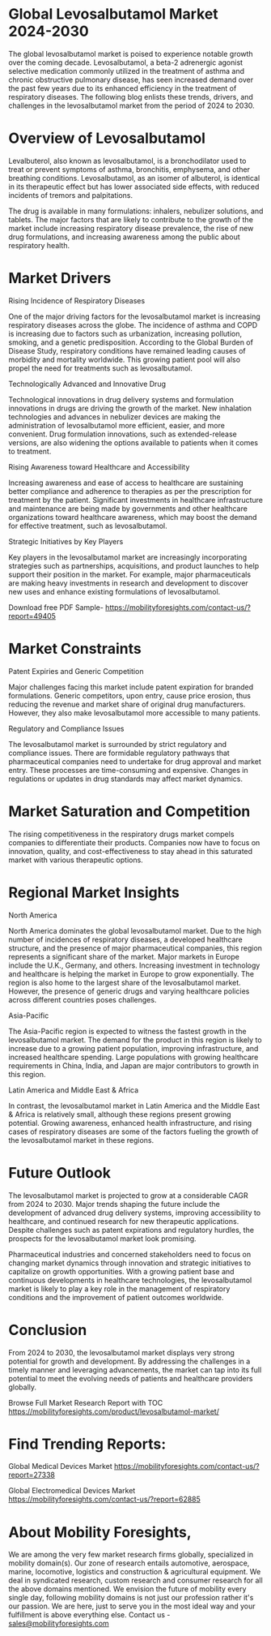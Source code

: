 # Global Levosalbutamol Market 2024-2030

The global levosalbutamol market is poised to experience notable growth over the coming decade. Levosalbutamol, a beta-2 adrenergic agonist selective medication commonly utilized in the treatment of asthma and chronic obstructive pulmonary disease, has seen increased demand over the past few years due to its enhanced efficiency in the treatment of respiratory diseases. The following blog enlists these trends, drivers, and challenges in the levosalbutamol market from the period of 2024 to 2030.

# Overview of Levosalbutamol

Levalbuterol, also known as levosalbutamol, is a bronchodilator used to treat or prevent symptoms of asthma, bronchitis, emphysema, and other breathing conditions. Levosalbutamol, as an isomer of albuterol, is identical in its therapeutic effect but has lower associated side effects, with reduced incidents of tremors and palpitations.

The drug is available in many formulations: inhalers, nebulizer solutions, and tablets. The major factors that are likely to contribute to the growth of the market include increasing respiratory disease prevalence, the rise of new drug formulations, and increasing awareness among the public about respiratory health.

# Market Drivers

Rising Incidence of Respiratory Diseases

One of the major driving factors for the levosalbutamol market is increasing respiratory diseases across the globe. The incidence of asthma and COPD is increasing due to factors such as urbanization, increasing pollution, smoking, and a genetic predisposition. According to the Global Burden of Disease Study, respiratory conditions have remained leading causes of morbidity and mortality worldwide. This growing patient pool will also propel the need for treatments such as levosalbutamol.

Technologically Advanced and Innovative Drug

Technological innovations in drug delivery systems and formulation innovations in drugs are driving the growth of the market. New inhalation technologies and advances in nebulizer devices are making the administration of levosalbutamol more efficient, easier, and more convenient. Drug formulation innovations, such as extended-release versions, are also widening the options available to patients when it comes to treatment.

Rising Awareness toward Healthcare and Accessibility

Increasing awareness and ease of access to healthcare are sustaining better compliance and adherence to therapies as per the prescription for treatment by the patient. Significant investments in healthcare infrastructure and maintenance are being made by governments and other healthcare organizations toward healthcare awareness, which may boost the demand for effective treatment, such as levosalbutamol.

Strategic Initiatives by Key Players

Key players in the levosalbutamol market are increasingly incorporating strategies such as partnerships, acquisitions, and product launches to help support their position in the market. For example, major pharmaceuticals are making heavy investments in research and development to discover new uses and enhance existing formulations of levosalbutamol.

Download free PDF Sample- https://mobilityforesights.com/contact-us/?report=49405

# Market Constraints

Patent Expiries and Generic Competition

Major challenges facing this market include patent expiration for branded formulations. Generic competitors, upon entry, cause price erosion, thus reducing the revenue and market share of original drug manufacturers. However, they also make levosalbutamol more accessible to many patients.

Regulatory and Compliance Issues

The levosalbutamol market is surrounded by strict regulatory and compliance issues. There are formidable regulatory pathways that pharmaceutical companies need to undertake for drug approval and market entry. These processes are time-consuming and expensive. Changes in regulations or updates in drug standards may affect market dynamics.

# Market Saturation and Competition

The rising competitiveness in the respiratory drugs market compels companies to differentiate their products. Companies now have to focus on innovation, quality, and cost-effectiveness to stay ahead in this saturated market with various therapeutic options.

# Regional Market Insights

North America

North America dominates the global levosalbutamol market. Due to the high number of incidences of respiratory diseases, a developed healthcare structure, and the presence of major pharmaceutical companies, this region represents a significant share of the market. Major markets in Europe include the U.K., Germany, and others. Increasing investment in technology and healthcare is helping the market in Europe to grow exponentially. The region is also home to the largest share of the levosalbutamol market. However, the presence of generic drugs and varying healthcare policies across different countries poses challenges.

Asia-Pacific

The Asia-Pacific region is expected to witness the fastest growth in the levosalbutamol market. The demand for the product in this region is likely to increase due to a growing patient population, improving infrastructure, and increased healthcare spending. Large populations with growing healthcare requirements in China, India, and Japan are major contributors to growth in this region.

Latin America and Middle East & Africa

In contrast, the levosalbutamol market in Latin America and the Middle East & Africa is relatively small, although these regions present growing potential. Growing awareness, enhanced health infrastructure, and rising cases of respiratory diseases are some of the factors fueling the growth of the levosalbutamol market in these regions.

# Future Outlook

The levosalbutamol market is projected to grow at a considerable CAGR from 2024 to 2030. Major trends shaping the future include the development of advanced drug delivery systems, improving accessibility to healthcare, and continued research for new therapeutic applications. Despite challenges such as patent expirations and regulatory hurdles, the prospects for the levosalbutamol market look promising.

Pharmaceutical industries and concerned stakeholders need to focus on changing market dynamics through innovation and strategic initiatives to capitalize on growth opportunities. With a growing patient base and continuous developments in healthcare technologies, the levosalbutamol market is likely to play a key role in the management of respiratory conditions and the improvement of patient outcomes worldwide.

# Conclusion

From 2024 to 2030, the levosalbutamol market displays very strong potential for growth and development. By addressing the challenges in a timely manner and leveraging advancements, the market can tap into its full potential to meet the evolving needs of patients and healthcare providers globally.

Browse Full Market Research Report with TOC https://mobilityforesights.com/product/levosalbutamol-market/

# Find Trending Reports:

Global Medical Devices Market https://mobilityforesights.com/contact-us/?report=27338


Global Electromedical Devices Market https://mobilityforesights.com/contact-us/?report=62885





# About Mobility Foresights,
We are among the very few market research firms globally, specialized in mobility domain(s). Our zone of research entails automotive, aerospace, marine, locomotive, logistics and construction & agricultural equipment. We deal in syndicated research, custom research and consumer research for all the above domains mentioned.
We envision the future of mobility every single day, following mobility domains is not just our profession rather it's our passion. We are here, just to serve you in the most ideal way and your fulfillment is above everything else. Contact us -  sales@mobilityforesights.com
